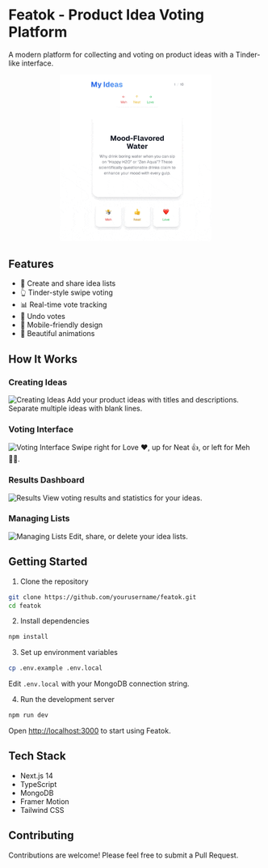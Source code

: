 # Featok - Product Idea Voting Platform

A modern platform for collecting and voting on product ideas with a Tinder-like interface.

<div align="center">
  <img src="docs/assets/demo.gif" alt="Featok Demo" width="300" />
</div>

## Features

- 🎯 Create and share idea lists
- 👆 Tinder-style swipe voting
- 📊 Real-time vote tracking
- 🔄 Undo votes
- 📱 Mobile-friendly design
- 🎨 Beautiful animations

## How It Works

### Creating Ideas
![Creating Ideas](docs/assets/create.png)
Add your product ideas with titles and descriptions. Separate multiple ideas with blank lines.

### Voting Interface
![Voting Interface](docs/assets/vote.png)
Swipe right for Love ❤️, up for Neat 👍, or left for Meh 🤷‍♂️.

### Results Dashboard
![Results](docs/assets/results.png)
View voting results and statistics for your ideas.

### Managing Lists
![Managing Lists](docs/assets/manage.png)
Edit, share, or delete your idea lists.

## Getting Started

1. Clone the repository
```bash
git clone https://github.com/yourusername/featok.git
cd featok
```

2. Install dependencies
```bash
npm install
```

3. Set up environment variables
```bash
cp .env.example .env.local
```
Edit `.env.local` with your MongoDB connection string.

4. Run the development server
```bash
npm run dev
```

Open [http://localhost:3000](http://localhost:3000) to start using Featok.

## Tech Stack

- Next.js 14
- TypeScript
- MongoDB
- Framer Motion
- Tailwind CSS

## Contributing

Contributions are welcome! Please feel free to submit a Pull Request.
